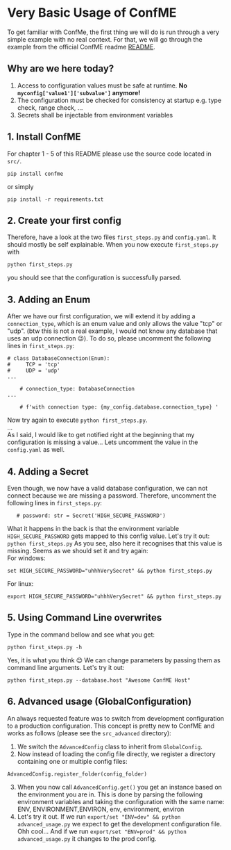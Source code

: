 # Very Basic Usage of ConfME
To get familiar with ConfMe, the first thing we will do is run through a very simple example with no real context.
For that, we will go through the example from the official ConfME readme [README](https://github.com/iwanbolzern/ConfMe).

## Why are we here today?
1. Access to configuration values must be safe at runtime. **No ```myconfig['value1']['subvalue']``` anymore!**
2. The configuration must be checked for consistency at startup e.g. type check, range check, ...
3. Secrets shall be injectable from environment variables

## 1. Install ConfME
For chapter 1 - 5 of this README please use the source code located in ```src/```.
```
pip install confme
```
or simply
```
pip install -r requirements.txt
```

## 2. Create your first config
Therefore, have a look at the two files ```first_steps.py``` and ```config.yaml```. It should mostly be self explainable. When you now execute ```first_steps.py``` with
```
python first_steps.py
```
you should see that the configuration is successfully parsed.

## 3. Adding an Enum
After we have our first configuration, we will extend it by adding a ```connection_type```, which is an enum value and only allows the value "tcp" or "udp". (btw this is not a real example, I would not know any database that uses an udp connection 😉). To do so, please uncomment the following lines in ```first_steps.py```:
```
# class DatabaseConnection(Enum):
#     TCP = 'tcp'
#     UDP = 'udp'
...

    # connection_type: DatabaseConnection
...

    # f'with connection type: {my_config.database.connection_type} '
```
Now try again to execute ```python first_steps.py```.  
...  
As I said, I would like to get notified right at the beginning that my configuration is missing a value... Lets uncomment the value in the ```config.yaml``` as well.

## 4. Adding a Secret
Even though, we now have a valid database configuration, we can not connect because we are missing a password. Therefore, uncomment the following lines in ```first_steps.py```:
```
   # password: str = Secret('HIGH_SECURE_PASSWORD')
```
What it happens in the back is that the environment variable ```HIGH_SECURE_PASSWORD``` gets mapped to this config value. Let's try it out: ```python first_steps.py``` As you see, also here it recognises that this value is missing. Seems as we should set it and try again:  
For windows:
```
set HIGH_SECURE_PASSWORD="uhhhVerySecret" && python first_steps.py
```
For linux:
```
export HIGH_SECURE_PASSWORD="uhhhVerySecret" && python first_steps.py
```
## 5. Using Command Line overwrites
Type in the command bellow and see what you get:
```
python first_steps.py -h
```
Yes, it is what you think 😊 We can change parameters by passing them as command line arguments. Let's try it out:
```
python first_steps.py --database.host "Awesome ConfME Host"
```
## 6. Advanced usage (GlobalConfiguration)
An always requested feature was to switch from development configuration to a production configuration. This concept is pretty new to ConfME and works as follows (please see the ```src_advanced``` directory):
1. We switch the ```AdvancedConfig``` class to inherit from ```GlobalConfig```.
2. Now instead of loading the config file directly, we register a directory containing one or multiple config files:
```
AdvancedConfig.register_folder(config_folder)
```
3. When you now call ```AdvancedConfig.get()``` you get an instance based on the environment you are in. This is done by parsing the following environment variables and taking the configuration with the same name: ENV, ENVIRONMENT,ENVIRON, env, environment, environ
4. Let's try it out. If we run ```export/set "ENV=dev" && python advanced_usage.py``` we expect to get the development configuration file. Ohh cool... And if we run ```export/set "ENV=prod" && python advanced_usage.py``` it changes to the prod config.
